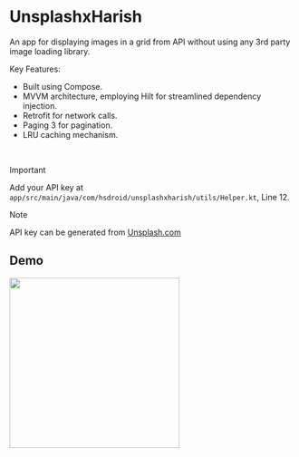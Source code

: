 # UnsplashxHarish
An app for displaying images in a grid from API without using any 3rd party image loading library.

Key Features:
* Built using Compose.
* MVVM architecture, employing Hilt for streamlined dependency injection.
* Retrofit for network calls.
* Paging 3 for pagination.
* LRU caching mechanism.

<br>

> [!IMPORTANT]
> Add your API key at `app/src/main/java/com/hsdroid/unsplashxharish/utils/Helper.kt`, Line 12.

> [!NOTE]
> API key can be generated from [Unsplash.com](https://unsplash.com/developers)

## Demo
<img src ="https://github.com/hsinha76/UnsplashxHarish/blob/51c129b5799d5139f62d3ecc33a36efdf8ea3927/demo.gif" width="300"/>
